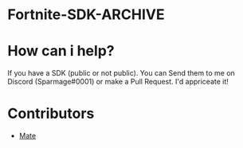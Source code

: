# Fortnite-SDK-ARCHIVE

# How can i help?
If you have a SDK (public or not public). You can Send them to me on Discord (Sparmage#0001) or make a Pull Request. I'd appriceate it!

# Contributors
- [Mate](https://github.com/McMistrzYT)
